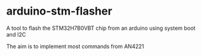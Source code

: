 # arduino-stm-flasher
A tool to flash the STM32H7B0VBT chip from an arduino using system boot and I2C

The aim is to implement most commands from AN4221